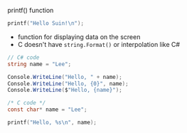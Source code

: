 printf() function
```C
printf("Hello Suin!\n");
```
- function for displaying data on the screen
- C doesn't have `string.Format()` or interpolation like C#

```C#
// C# code
string name = "Lee";

Console.WriteLine("Hello, " + name);
Console.WriteLine("Hello, {0}", name);
Console.WriteLine($"Hello, {name}");
```

```C
/* C code */
const char* name = "Lee";

printf("Hello, %s\n", name);
```

